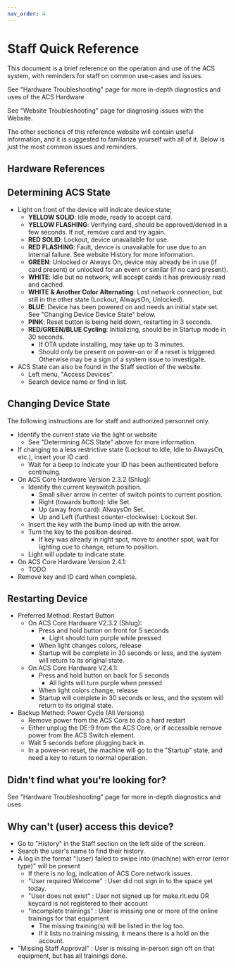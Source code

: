 ```yaml
---
nav_order: 4
---
```


# Staff Quick Reference

This document is a brief reference on the operation and use of the ACS system, with reminders for staff on common use-cases and issues.

See "Hardware Troubleshooting" page for more in-depth diagnostics and uses of the ACS Hardware

See "Website Troubleshooting" page for diagnosing issues with the Website.

The other sectioncs of this reference website will contain useful information, and it is suggested to familarize yourself with all of it. Below is just the most common issues and reminders.

## Hardware References

## Determining ACS State
* Light on front of the device will indicate device state;
  * **YELLOW SOLID**: Idle mode, ready to accept card.
  * **YELLOW FLASHING**: Verifying card, should be approved/denied in a few seconds. If not, remove card and try again.
  * **RED SOLID**: Lockout, device unavailable for use.
  * **RED FLASHING**: Fault, device is unavailable for use due to an internal failure. See website History for more information.
  * **GREEN**: Unlocked or Always On, device may already be in use (if card present) or unlocked for an event or similar (if no card present).
  * **WHITE**: Idle but no network, will accept cards it has previously read and cached.
  * **WHITE & Another Color Alternating**: Lost network connection, but still in the other state (Lockout, AlwaysOn, Unlocked).
  * **BLUE**: Device has been powered on and needs an initial state set. See "Changing Device Device State" below.
  * **PINK**: Reset button is being held down, restarting in 3 seconds.
  * **RED/GREEN/BLUE Cycling**: Initializing, should be in Startup mode in 30 seconds.
    * If OTA update installing, may take up to 3 minutes.
    * Should only be present on power-on or if a reset is triggered. Otherwise may be a sign of a system issue to investigate.
* ACS State can also be found in the Staff section of the website.
  * Left menu, "Access Devices".
  * Search device name or find in list.

## Changing Device State

The following instructions are for staff and authorized personnel only.
* Identify the current state via the light or website
  * See "Determining ACS State" above for more information.
* If changing to a less restrictive state (Lockout to Idle, Idle to AlwaysOn, etc.), insert your ID card.
  * Wait for a beep to indicate your ID has been authenticated before continuing.
* On ACS Core Hardware Version 2.3.2 (Shlug):
  * Identify the current keyswitch position.
    * Small silver arrow in center of switch points to current position.
    * Right (towards button): Idle Set.
    * Up (away from card): AlwaysOn Set.
    * Up and Left (furthest counter-clockwise): Lockout Set.
  * Insert the key with the bump lined up with the arrow.
  * Turn the key to the position desired.
    * If key was already in right spot, move to another spot, wait for lighting cue to change, return to position.
  * Light will update to indicate state.
* On ACS Core Hardware Version 2.4.1:
  * TODO
* Remove key and ID card when complete.

## Restarting Device
* Preferred Method: Restart Button
  * On ACS Core Hardware V2.3.2 (Shlug):
    * Press and hold button on front for 5 seconds
      * Light should turn purple while pressed
    * When light changes colors, release
    * Startup will be complete in 30 seconds or less, and the system will return to its original state.
  * On ACS Core Hardware V2.4.1:
    * Press and hold button on back for 5 seconds
      * All lights will turn purple when pressed
    * When light colors change, release
    * Startup will complete in 30 seconds or less, and the system will return to its original state.
* Backup Method: Power Cycle (All Versions)
  * Remove power from the ACS Core to do a hard restart
  * Either unplug the DE-9 from the ACS Core, or if accessible remove power from the ACS Switch element.
  * Wait 5 seconds before plugging back in.
  * In a power-on reset, the machine will go to the "Startup" state, and need a key to return to normal operation.

## Didn't find what you're looking for?
See "Hardware Troubleshooting" page for more in-depth diagnostics and uses.

## Why can't (user) access this device? 

* Go to "History" in the Staff section on the left side of the screen.
* Search the user's name to find their history.
* A log in the format "(user) failed to swipe into (machine) with error (error type)" will be present
  * If there is no log, indication of ACS Core network issues.
  * "User required Welcome" : User did not sign in to the space yet today.
  * "User does not exist" : User not signed up for make.rit.edu OR keycard is not registered to their account
  * "Incomplete trainings" : User is missing one or more of the online trainings for that equipment
    * The missing training(s) will be listed in the log too.
    * If it lists no training missing, it means there is a hold on the account.
 * "Missing Staff Approval" : User is missing in-person sign off on that equipment, but has all trainings done.

